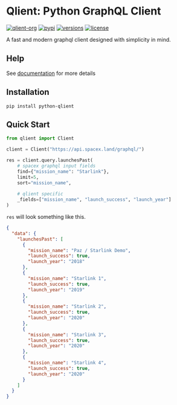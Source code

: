 # Qlient: Python GraphQL Client

[![qlient-org](https://circleci.com/gh/qlient-org/python-qlient.svg?style=svg)](https://circleci.com/gh/qlient-org/python-qlient)
[![pypi](https://img.shields.io/pypi/v/python-qlient.svg)](https://pypi.python.org/pypi/python-qlient)
[![versions](https://img.shields.io/pypi/pyversions/python-qlient.svg)](https://github.com/qlient-org/python-qlient)
[![license](https://img.shields.io/github/license/qlient-org/python-qlient.svg)](https://github.com/qlient-org/python-qlient/blob/master/LICENSE)

A fast and modern graphql client designed with simplicity in mind.

## Help

See [documentation](https://python.qlient.org) for more details

## Installation

```shell script
pip install python-qlient
```

## Quick Start

````python
from qlient import Client

client = Client("https://api.spacex.land/graphql/")

res = client.query.launchesPast(
    # spacex graphql input fields
    find={"mission_name": "Starlink"},
    limit=5,
    sort="mission_name",
    
    # qlient specific
    _fields=["mission_name", "launch_success", "launch_year"]
)
````
`res` will look something like this.
````json
{
  "data": {
    "launchesPast": [
      {
        "mission_name": "Paz / Starlink Demo",
        "launch_success": true,
        "launch_year": "2018"
      },
      {
        "mission_name": "Starlink 1",
        "launch_success": true,
        "launch_year": "2019"
      },
      {
        "mission_name": "Starlink 2",
        "launch_success": true,
        "launch_year": "2020"
      },
      {
        "mission_name": "Starlink 3",
        "launch_success": true,
        "launch_year": "2020"
      },
      {
        "mission_name": "Starlink 4",
        "launch_success": true,
        "launch_year": "2020"
      }
    ]
  }
}
````